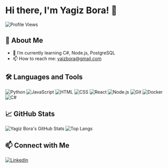 # Hi there, I'm Yagiz Bora! 👋

![Profile Views](https://komarev.com/ghpvc/?username=yagizbora&color=blue)

## 🚀 About Me

- 🌱 I’m currently learning C#, Node.js, PostgreSQL
- 📫 How to reach me: [yaizbora@gmail.com](mailto:yaizbora@gmail.com)

## 🛠️ Languages and Tools

![Python](https://img.shields.io/badge/-Python-000?&logo=Python)
![JavaScript](https://img.shields.io/badge/-JavaScript-000?&logo=JavaScript)
![HTML](https://img.shields.io/badge/-HTML-000?&logo=HTML5)
![CSS](https://img.shields.io/badge/-CSS-000?&logo=CSS3)
![React](https://img.shields.io/badge/-React-000?&logo=React)
![Node.js](https://img.shields.io/badge/-Node.js-000?&logo=Node.js)
![Git](https://img.shields.io/badge/-Git-000?&logo=Git)
![Docker](https://img.shields.io/badge/-Docker-000?&logo=Docker)
![C#](https://img.shields.io/badge/-C%23-000?&logo=c-sharp)

## 📈 GitHub Stats

![Yagiz Bora's GitHub Stats](https://github-readme-stats.vercel.app/api?username=yagizbora&show_icons=true&theme=radical)
![Top Langs](https://github-readme-stats.vercel.app/api/top-langs/?username=yagizbora&layout=compact&theme=radical)

## 📫 Connect with Me

[![LinkedIn](https://img.shields.io/badge/-LinkedIn-000?&logo=LinkedIn)](https://www.linkedin.com/in/-yagiz-bora-yamali-/)
